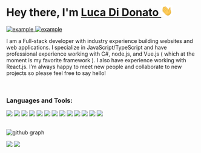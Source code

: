 <h1>Hey there, I'm <a  href="https://github.com/lucadido06/">Luca Di Donato </a> <img  src="https://raw.githubusercontent.com/ABSphreak/ABSphreak/master/gifs/Hi.gif" width="30px"></h1>

 <div>
    <a  href="https://www.linkedin.com/in/luca-di-donato/" target="_blank">
      <img src="https://img.shields.io/badge/Linked%20In-0A66C2.svg?style=for-the-badge&logo=linkedin&logoColor=white" alt="example"/>
    </a>
    <a  href="mailto:lucadidonato06@gmail.com" target="_blank">
      <img src="https://img.shields.io/badge/Gmail-D14836?style=for-the-badge&logo=gmail&logoColor=white" alt="example"/>
    </a>
 <div>



I am a Full-stack developer with industry experience building websites and web applications. 
I specialize in JavaScript/TypeScript and have professional experience working with C#, node.js, and Vue.js ( which at the moment is my favorite framework ).
I also have experience working with React.js. 
I’m always happy to meet new people and collaborate to new projects so please feel free to say hello!

<br>

<h3 align="left">Languages and Tools:</h3>
<p align="left"> 
<img src="https://img.icons8.com/color/48/000000/html-5--v1.png"/>
<img src="https://img.icons8.com/color/48/000000/css3.png"/>
<img src="https://img.icons8.com/color/48/4a90e2/javascript.png"/>
<img src="https://img.icons8.com/color/48/000000/typescript.png"/>
<img src="https://img.icons8.com/color/48/000000/vue-js.png"/>
<img height="48" src="https://logos-download.com/wp-content/uploads/2016/09/React_logo_logotype_emblem.png" />
<img src="https://img.icons8.com/color/48/000000/nodejs.png"/>
<img src="https://img.icons8.com/color/48/000000/c-sharp-logo.png"/>
<img src="https://img.icons8.com/color/48/000000/postgreesql.png"/>
<img src="https://img.icons8.com/color/48/000000/azure-1.png"/>
<img src="https://img.icons8.com/color/48/000000/git.png"/>
<img src="https://img.icons8.com/color/48/000000/visual-studio-code-2019.png"/>
<img src="https://img.icons8.com/color/48/000000/visual-studio.png"/>


<br>
<br>

![github graph](https://activity-graph.herokuapp.com/graph?username=lucadido06&theme=react-dark)

<img src = "https://github-readme-streak-stats.herokuapp.com?user=lucadido06&theme=dark&hide_border=false" width = 500>

<img src = "https://github-readme-stats.vercel.app/api?username=lucadido06&show_icons=true&theme=dark" width = 500>
